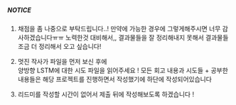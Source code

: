 ##### NOTICE

1) 채점을 좀 나중으로 부탁드립니다..!
 만약에 가능한 경우에 그렇게해주시면 너무 감사하겠습니다ㅠㅠ
 노력한것 대비해서,,
 결과물들을 잘 정리해내지 못해서
 결과물들 조금 더 정리해서 오고 싶습니다!
 
 2) 멋진 작사가 파일을 먼저 보신 후에  
 양방향 LSTM에 대한 시도 파일을 읽어주세요 !
 모든 회고 내용과 시도들 + 공부한 내용들은
 해당 프로젝트를 진행하면서 작성했기에 하단에 작성되어있습니다 

3) 리드미를 작성할 시간이 없어서 
제출 뒤에 작성해보도록 하겠습니다 !
